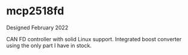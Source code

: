# mcp2518fd

Designed February 2022

CAN FD controller with solid Linux support. Integrated boost converter using the only part I have in stock.
